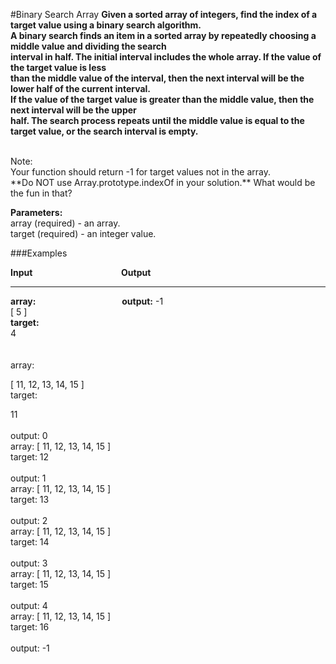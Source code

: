 #Binary Search Array
**Given a sorted array of integers, find the index of a target value using a binary search algorithm.
<br />
A binary search finds an item in a sorted array by repeatedly choosing a middle value and dividing the search 
<br />
interval in half. The initial interval includes the whole array. If the value of the target value is less 
<br />
than the middle value of the interval, then the next interval will be the lower half of the current interval.
<br />
 If the value of the target value is greater than the middle value, then the next interval will be the upper
<br />
  half. The search process repeats until the middle value is equal to the target value, or the search interval is empty.**

<br />
Note:
<br />
Your function should return -1 for target values not in the array. 
<br />
**Do NOT use Array.prototype.indexOf in your solution.** What would be the fun in that?
<br />



**Parameters:**
<br />
array (required) - an array.
<br />
target (required) - an integer value.
<br />

###Examples

**Input**&nbsp;&nbsp;&nbsp;&nbsp;&nbsp;&nbsp;&nbsp;&nbsp;&nbsp;&nbsp;&nbsp;&nbsp;&nbsp;&nbsp;&nbsp;&nbsp;&nbsp;&nbsp;&nbsp;&nbsp;&nbsp;&nbsp;&nbsp;&nbsp;&nbsp;&nbsp;&nbsp;&nbsp;&nbsp;&nbsp;&nbsp;&nbsp;&nbsp;&nbsp;&nbsp;&nbsp;**Output**
________
**array:** &nbsp;&nbsp;&nbsp;&nbsp;&nbsp;&nbsp;&nbsp;&nbsp;&nbsp;&nbsp;&nbsp;&nbsp;&nbsp;&nbsp;&nbsp;&nbsp;&nbsp;&nbsp;&nbsp;&nbsp;&nbsp;&nbsp;&nbsp;&nbsp;&nbsp;&nbsp;&nbsp;&nbsp;&nbsp;&nbsp;&nbsp;&nbsp;&nbsp;
**output:**
-1
<br />
[ 5 ]
<br />
**target:**
<br />
4	
<br />
<br />
array:

[ 11, 12, 13, 14, 15 ]
<br />
target:

11	
<br />
output:
0
<br />
array:
[ 11, 12, 13, 14, 15 ]
<br />
target:
12	
<br />
output:
1
<br />
array:
[ 11, 12, 13, 14, 15 ]
<br />
target:
13	
<br />
output:
2
<br />
array:
[ 11, 12, 13, 14, 15 ]
<br />
target:
14	
<br />
output:
3
<br />
array:
[ 11, 12, 13, 14, 15 ]
<br />
target:
15	
<br />
output:
4
<br />
array:
[ 11, 12, 13, 14, 15 ]
<br />
target:
16	
<br />
output:
-1
